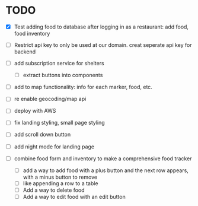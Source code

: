 # TODO

- [x] Test adding food to database after logging in as a restaurant: add food, food inventory
- [ ] Restrict api key to only be used at our domain. creat seperate api key for backend
- [ ] add subscription service for shelters
    - [ ] extract buttons into components
- [ ] add to map functionality: info for each marker, food, etc.
- [ ] re enable geocoding/map api
- [ ] deploy with AWS

- [ ] fix landing styling, small page styling
- [ ] add scroll down button
- [ ] add night mode for landing page
- [ ] combine food form and inventory to make a comprehensive food tracker
    - [ ] add a way to add food with a plus button and the next row appears, with a minus button to remove
    - [ ] like appending a row to a table
    - [ ] Add a way to delete food
    - [ ] Add a way to edit food with an edit button